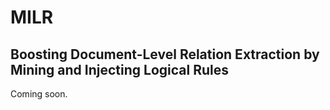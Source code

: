 # MILR
## Boosting Document-Level Relation Extraction by Mining and Injecting Logical Rules


Coming soon.
